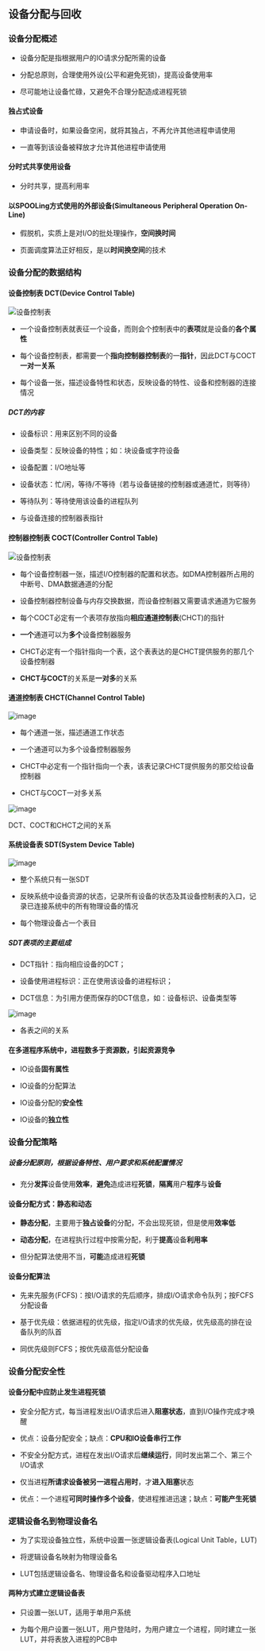 ## 设备分配与回收

### 设备分配概述

- 设备分配是指根据用户的IO请求分配所需的设备

- 分配总原则，合理使用外设(公平和避免死锁)，提高设备使用率

- 尽可能地让设备忙碌，又避免不合理分配造成进程死锁

#### 独占式设备

- 申请设备时，如果设备空闲，就将其独占，不再允许其他进程申请使用

- 一直等到该设备被释放才允许其他进程申请使用

#### 分时式共享使用设备

- 分时共享，提高利用率

#### 以SPOOLing方式使用的外部设备(Simultaneous Peripheral Operation On-Line)

- 假脱机，实质上是对I/O的批处理操作，**空间换时间**

- 页面调度算法正好相反，是以**时间换空间**的技术

### 设备分配的数据结构

#### 设备控制表 DCT(Device Control Table)

![设备控制表](https://github.com/YC-L/Postgraduate-examination/blob/Operating-System/imgs/%E8%AE%BE%E5%A4%87%E6%8E%A7%E5%88%B6%E8%A1%A8.png "设备控制表")

- 一个设备控制表就表征一个设备，而则会个控制表中的**表项**就是设备的**各个属性**

- 每个设备控制表，都需要一个**指向控制器控制表**的一**指针**，因此DCT与COCT**一对一关系**

- 每个设备一张，描述设备特性和状态，反映设备的特性、设备和控制器的连接情况

##### DCT的内容

- 设备标识：用来区别不同的设备

- 设备类型：反映设备的特性；如：块设备或字符设备

- 设备配置：I/O地址等

- 设备状态：忙/闲，等待/不等待（若与设备链接的控制器或通道忙，则等待）

- 等待队列：等待使用该设备的进程队列 

- 与设备连接的控制器表指针

#### 控制器控制表 COCT(Controller Control Table)

![设备控制表](https://github.com/YC-L/Postgraduate-examination/blob/Operating-System/imgs/Controller-control-table.png "设备控制表")

- 每个设备控制器一张，描述I/O控制器的配置和状态。如DMA控制器所占用的中断号、DMA数据通道的分配

- 设备控制器控制设备与内存交换数据，而设备控制器又需要请求通道为它服务

- 每个COCT必定有一个表项存放指向**相应通道控制表**(CHCT)的指针

- **一个**通道可以为**多个**设备控制器服务

- CHCT必定有一个指针指向一个表，这个表表达的是CHCT提供服务的那几个设备控制器

- **CHCT与COCT**的关系是**一对多**的关系

#### 通道控制表 CHCT(Channel Control Table)

![image](https://github.com/YC-L/Postgraduate-examination/blob/Operating-System/imgs/CHCT.png)

- 每个通道一张，描述通道工作状态

- 一个通道可以为多个设备控制器服务

- CHCT中必定有一个指针指向一个表，该表记录CHCT提供服务的那交给设备控制器

- CHCT与COCT一对多关系

![image](https://github.com/YC-L/Postgraduate-examination/blob/Operating-System/imgs/DCT-COCT-CHCT.png)

DCT、COCT和CHCT之间的关系

#### 系统设备表 SDT(System Device Table)

![image](https://github.com/YC-L/Postgraduate-examination/blob/Operating-System/imgs/SDT.png)

- 整个系统只有一张SDT

- 反映系统中设备资源的状态，记录所有设备的状态及其设备控制表的入口，记录已连接系统中的所有物理设备的情况

- 每个物理设备占一个表目

##### SDT表项的主要组成

- DCT指针：指向相应设备的DCT；

- 设备使用进程标识：正在使用该设备的进程标识；

- DCT信息：为引用方便而保存的DCT信息，如：设备标识、设备类型等

![image](https://github.com/YC-L/Postgraduate-examination/blob/Operating-System/imgs/Relationship-between-tables.png)
- 各表之间的关系


#### 在多道程序系统中，进程数多于资源数，引起资源竞争

- IO设备**固有属性**

- IO设备的分配算法

- IO设备分配的**安全性**

- IO设备的**独立性**

### 设备分配策略

##### 设备分配原则，根据设备特性、用户要求和系统配置情况

- 充分**发挥**设备使用**效率**，**避免**造成进程**死锁**，**隔离**用户**程序**与**设备**

#### 设备分配方式：静态和动态

- **静态分配**，主要用于**独占设备**的分配，不会出现死锁，但是使用**效率低**

- **动态分配**，在进程执行过程中按需分配，利于**提高**设备**利用率**

- 但分配算法使用不当，**可能**造成进程**死锁**

#### 设备分配算法

- 先来先服务(FCFS)：按I/O请求的先后顺序，排成I/O请求命令队列；按FCFS分配设备

- 基于优先级：依据进程的优先级，指定I/O请求的优先级，优先级高的排在设备队列的队首

- 同优先级则FCFS；按优先级高低分配设备

### 设备分配安全性

#### 设备分配中应防止发生进程死锁

- 安全分配方式，每当进程发出I/O请求后进入**阻塞状态**，直到I/O操作完成才唤醒

- 优点：设备分配安全；缺点：**CPU和IO设备串行工作**

- 不安全分配方式，进程在发出I/O请求后**继续运行**，同时发出第二个、第三个I/O请求

- 仅当进程**所请求设备被另一进程占用时**，才**进入阻塞**状态

- 优点：一个进程**可同时操作多个设备**，使进程推进迅速；缺点：**可能产生死锁**

### 逻辑设备名到物理设备名

- 为了实现设备独立性，系统中设置一张逻辑设备表(Logical Unit Table，LUT)

- 将逻辑设备名映射为物理设备名

- LUT包括逻辑设备名、物理设备名和设备驱动程序入口地址

#### 两种方式建立逻辑设备表

- 只设置一张LUT，适用于单用户系统

- 为每个用户设置一张LUT，用户登陆时，为用户建立一个进程，同时建立一张LUT，并将表放入进程的PCB中














